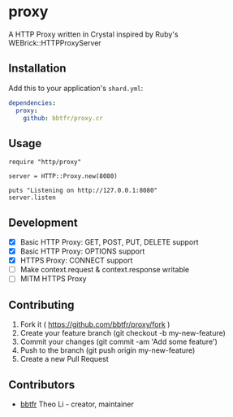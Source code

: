 # proxy

A HTTP Proxy written in Crystal inspired by Ruby's WEBrick::HTTPProxyServer

## Installation

Add this to your application's `shard.yml`:

```yaml
dependencies:
  proxy:
    github: bbtfr/proxy.cr
```

## Usage

```crystal
require "http/proxy"

server = HTTP::Proxy.new(8080)

puts "Listening on http://127.0.0.1:8080"
server.listen
```

## Development

* [x] Basic HTTP Proxy: GET, POST, PUT, DELETE support
* [x] Basic HTTP Proxy: OPTIONS support
* [x] HTTPS Proxy: CONNECT support
* [ ] Make context.request & context.response writable
* [ ] MITM HTTPS Proxy

## Contributing

1. Fork it ( https://github.com/bbtfr/proxy/fork )
2. Create your feature branch (git checkout -b my-new-feature)
3. Commit your changes (git commit -am 'Add some feature')
4. Push to the branch (git push origin my-new-feature)
5. Create a new Pull Request

## Contributors

- [bbtfr](https://github.com/bbtfr) Theo Li - creator, maintainer
